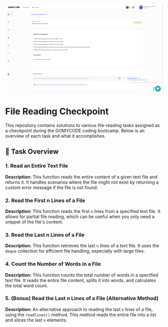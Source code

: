 ![ProjectTask](/assets/CompletedCheckpointScreenshots/Screenshot%20(129).png)

# File Reading Checkpoint
This repository contains solutions to various file-reading tasks assigned as a checkpoint during the GOMYCODE coding bootcamp. Below is an overview of each task and what it accomplishes.

## 📝 Task Overview

### 1. Read an Entire Text File
**Description:** This function reads the entire content of a given text file and returns it. It handles scenarios where the file might not exist by returning a custom error message if the file is not found.

### 2. Read the First n Lines of a File
**Description:** This function reads the first `n` lines from a specified text file. It allows for partial file reading, which can be useful when you only need a snippet of the file's content.

### 3. Read the Last n Lines of a File
**Description:** This function retrieves the last `n` lines of a text file. It uses the `deque` collection for efficient file handling, especially with large files.

### 4. Count the Number of Words in a File
**Description:** This function counts the total number of words in a specified text file. It reads the entire file content, splits it into words, and calculates the total word count.

### 5. (Bonus) Read the Last n Lines of a File (Alternative Method)
**Description:** An alternative approach to reading the last `n` lines of a file, using the `readlines()` method. This method reads the entire file into a list and slices the last `n` elements.